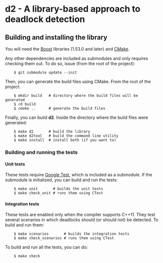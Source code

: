 # __d2__ - A library-based approach to deadlock detection


## Building and installing the library
You will need the [Boost][boost_web] libraries (1.53.0 and later) and
[CMake][cmake_web].

Any other dependencies are included as submodules and only requires checking
them out. To do so, issue (from the root of the project):

```
    $ git submodule update --init
```


Then, you can generate the build files using CMake. From the root of the
project:

```
    $ mkdir build   # directory where the build files will be generated
    $ cd build
    $ cmake ..      # generate the build files
```


Finally, you can build __d2__. Inside the directory where the build files
were generated:

```
    $ make d2       # build the library
    $ make d2tool   # build the command line utility
    $ make install  # install both (if you want to)
```



### Building and running the tests
#### Unit tests
These tests require [Google Test][gtest_web], which is included as a submodule.
If the submodule is initialized, you can build and run the tests:

```
    $ make unit       # builds the unit tests
    $ make check_unit # runs them using CTest
```


#### Integration tests
These tests are enabled only when the compiler supports C++11. They test
several scenarios in which deadlocks should (or should not) be detected.
To build and run them:

```
    $ make scenarios       # builds the integration tests
    $ make check_scenarios # runs them using CTest
```


To build and run all the tests, you can do:

```
    $ make check
```


[boost_web]: http://boost.org
[cmake_web]: http://cmake.org
[gtest_web]: http://code.google.com/p/googletest
